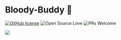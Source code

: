 # Bloody-Buddy 🏥
[![GitHub license](https://img.shields.io/badge/license-MIT-blue.svg)](LICENSE) ![Open Source Love](https://badges.frapsoft.com/os/v2/open-source.svg?v=103)  ![PRs Welcome](https://img.shields.io/badge/PRs-welcome-green.svg)


<img src="![image](https://user-images.githubusercontent.com/75671152/132246761-2c2e9653-4b6a-48dd-863c-98bf7a24dc89.png)" style="max-width: 100%; height: auto;"/>







